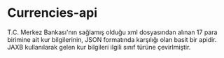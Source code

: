 # Currencies-api

T.C. Merkez Bankası'nın sağlamış olduğu xml dosyasından alınan 17 para birimine ait kur bilgilerinin, JSON formatında karşılığı olan basit bir apidir. JAXB kullanılarak gelen kur bilgileri ilgili sınıf türüne çevirlmiştir.
